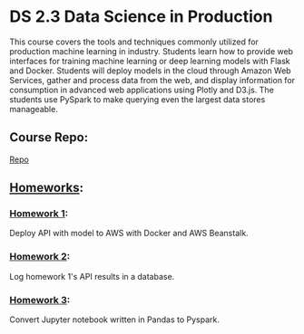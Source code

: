 # DS 2.3 Data Science in Production
This course covers the tools and techniques commonly utilized for production machine learning in industry. Students learn how to provide web interfaces for training machine learning or deep learning models with Flask and Docker. Students will deploy models in the cloud through Amazon Web Services, gather and process data from the web, and display information for consumption in advanced web applications using Plotly and D3.js. The students use PySpark to make querying even the largest data stores manageable.

## Course Repo:
[Repo](https://github.com/Make-School-Courses/DS-2.3-Data-Science-in-Production)

## [Homeworks](homeworks):

### [Homework 1](homeworks/hw1-deploy-model-flask-docker-aws):
Deploy API with model to AWS with Docker and AWS Beanstalk.


### [Homework 2](homeworks/hw2-setting-up-firebase):
Log homework 1's API results in a database.


### [Homework 3](homeworks/hw3-pyspark-intro):
Convert Jupyter notebook written in Pandas to Pyspark.